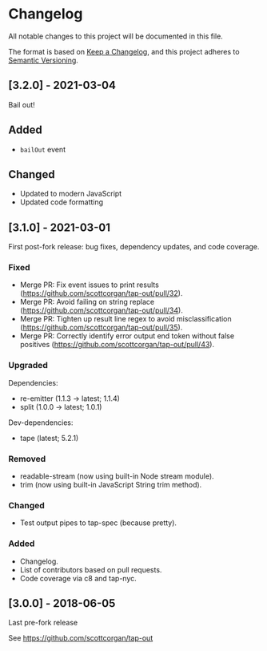 # Changelog

All notable changes to this project will be documented in this file.

The format is based on [Keep a Changelog](https://keepachangelog.com/en/1.0.0/), and this project adheres to [Semantic Versioning](https://semver.org/spec/v2.0.0.html).

## [3.2.0] - 2021-03-04

Bail out!

## Added

  - `bailOut` event

## Changed

  - Updated to modern JavaScript
  - Updated code formatting

## [3.1.0] - 2021-03-01

First post-fork release: bug fixes, dependency updates, and code coverage.

### Fixed

  - Merge PR: Fix event issues to print results (https://github.com/scottcorgan/tap-out/pull/32).
  - Merge PR: Avoid failing on string replace (https://github.com/scottcorgan/tap-out/pull/34).
  - Merge PR: Tighten up result line regex to avoid misclassification (https://github.com/scottcorgan/tap-out/pull/35).
  - Merge PR: Correctly identify error output end token without false positives (https://github.com/scottcorgan/tap-out/pull/43).

### Upgraded

Dependencies:

  - re-emitter (1.1.3 → latest; 1.1.4)
  - split (1.0.0 → latest; 1.0.1)

Dev-dependencies:

  - tape (latest; 5.2.1)

### Removed

  - readable-stream (now using built-in Node stream module).
  - trim (now using built-in JavaScript String trim method).

### Changed

  - Test output pipes to tap-spec (because pretty).

### Added

  - Changelog.
  - List of contributors based on pull requests.
  - Code coverage via c8 and tap-nyc.

## [3.0.0] - 2018-06-05

Last pre-fork release

See https://github.com/scottcorgan/tap-out
